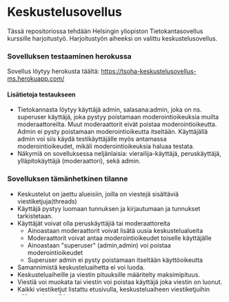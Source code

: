 # Keskustelusovellus

Tässä repositoriossa tehdään Helsingin yliopiston Tietokantasovellus kurssille  harjoitustyö. Harjoitustyön aiheeksi on valittu keskustelusovellus. 


### Sovelluksen testaaminen herokussa
Sovellus löytyy herokusta täältä: https://tsoha-keskustelusovellus-ms.herokuapp.com/

#### Lisätietoja testaukseen
* Tietokannasta löytyy käyttäjä admin, salasana:admin, joka on ns. superuser käyttäjä, joka pystyy poistamaan moderointioikeuksia muilta moderaattoreilta. Muut moderaattorit eivät poistaa moderointioikeutta. Admin ei pysty poistamaan moderointioikeutta itseltään. Käyttäjällä admin voi siis käydä testikäyttäjälle myös antamassa moderointioikeudet, mikäli moderointioikeuksia haluaa testata. 
* Näkymiä on sovelluksessa neljänlaisia: vierailija-käyttäjä, peruskäyttäjä, ylläpitokäyttäjä (moderaattori), sekä admin.

### Sovelluksen tämänhetkinen tilanne
* Keskustelut on jaettu alueisiin, joilla on viestejä sisältäviä viestiketjuja(threads)
* Käyttäjä pystyy luomaan tunnuksen ja kirjautumaan ja tunnukset tarkistetaan.
* Käyttäjät voivat olla peruskäyttäjiä tai moderaattoreita
    * Ainoastaan moderaattorit voivat lisätä uusia keskustelualueita
    * Moderaattorit voivat antaa moderointioikeudet toiselle käyttäjälle
    * Ainoastaan "superuser" (admin,admin) voi poistaa moderointioikeudet
    * Superuser admin ei pysty poistamaan itseltään käyttöoikeutta
* Samannimistä keskusteluaihetta ei voi luoda.
* Keskusteluaiheille ja viestin pituuksille määritelty maksimipituus.
* Viestiä voi muokata tai viestin voi poistaa käyttäjä joka viestin on luonut.
* Kaikki viestiketjut listattu etusivulla, keskusteluaiheen viestiketjuihin pääsee sivupalkista
* Käyttäjä voi luoda tunnuksen, luoda uusia ketjuja ja lähettää viestejä olemassaoleviin ketjuihin
* Käyttäjät eivät pääse alueille mihin heidän ei kuulu. Esim kirjautumattomat käyttäjät eivät voi luoda ketjuja tai lähettää viestejä. Moderaattorisivun sisältö näkyy vaan moderaattoreille.


### Sovelluksen haluttuja toiminnallisuuksia

* Viestit myös moderaattorien poistettavaksi. Ei kuitenkaan muokkausoikeutta.
* Viestejä voi etsiä hakutoiminnolla
    * Esim lähettäjän, lähetysajan tai sisällön mukaan
* Sovellukseen voi luoda myös salaisia alueita, jolle on pääsy vain tietyillä käyttäjillä

### Muita muutoksia
* Etusivun asettelua missä nyt viimeisimmät viestiketjut niin vielä pohdinnassa. Ehkä niin, että näytetään vaan 10 viimeksi luotua tai viimeksi aktiivisia.

